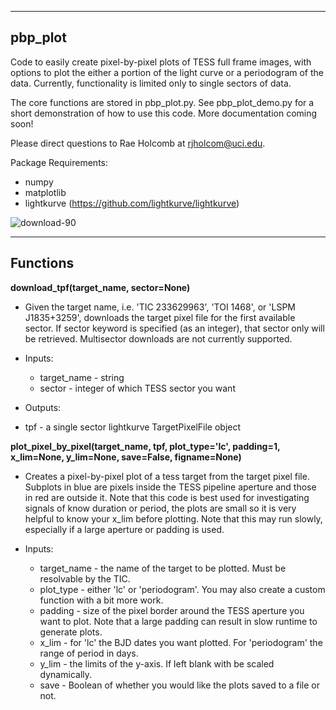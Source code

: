 ---------
pbp_plot
---------
Code to easily create pixel-by-pixel plots of TESS full frame images, with options to plot the either a portion of the light curve or a periodogram of the data. Currently, functionality is limited only to single sectors of data.

The core functions are stored in pbp_plot.py. See pbp_plot_demo.py for a short demonstration of how to use this code.
More documentation coming soon!

Please direct questions to Rae Holcomb at rjholcom@uci.edu.

Package Requirements:
- numpy
- matplotlib
- lightkurve (https://github.com/lightkurve/lightkurve)

![download-90](https://user-images.githubusercontent.com/69921202/126690923-0fdcfe9d-b039-403a-9fc9-ad84d26ceb33.png)



---------
Functions
---------

**download_tpf(target_name, sector=None)**
* Given the target name, i.e. 'TIC 233629963', 'TOI 1468', or 'LSPM J1835+3259', downloads the target pixel file for the first available sector. If sector keyword is specified (as an integer), that sector only will be retrieved. Multisector downloads are not currently supported.

* Inputs:  
    * target_name - string
    * sector - integer of which TESS sector you want
* Outputs: 
*   tpf - a single sector lightkurve TargetPixelFile object 
    
**plot_pixel_by_pixel(target_name, tpf, plot_type='lc', padding=1, x_lim=None, y_lim=None, save=False, figname=None)**
* Creates a pixel-by-pixel plot of a tess target from the target pixel file. Subplots in blue are pixels inside the TESS pipeline aperture and those in red are outside it. Note that this code is best used for investigating signals of know duration or period, the plots are small so it is very helpful to know your x_lim before plotting. Note that this may run slowly, especially if a large aperture or padding is used.

* Inputs: 
    * target_name - the name of the target to be plotted. Must be resolvable by the TIC.
    * plot_type - either 'lc' or 'periodogram'. You may also create a custom function with a bit more work.
    * padding - size of the pixel border around the TESS aperture you want to plot. Note that a large padding can result in slow runtime to generate plots.
    * x_lim - for 'lc' the BJD dates you want plotted. For 'periodogram' the range of period in days.
    * y_lim - the limits of the y-axis. If left blank with be scaled dynamically.
    * save - Boolean of whether you would like the plots saved to a file or not.
